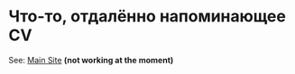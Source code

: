 # Что-то, отдалённо напоминающее CV
<p> See: <a href="https://artematrr.github.io/My_First_Resume/">Main Site</a> <strong>(not working at the moment)</strong> </p> 
